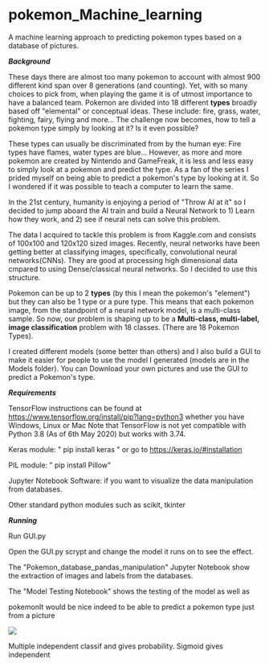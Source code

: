 # pokemon_Machine_learning
A machine learning approach to predicting pokemon types based on a database of pictures.

***Background***

These days there are almost too many pokemon to account with almost 900 different kind
span over 8 generations (and counting). Yet, with so many choices to pick from, when playing
the game it is of utmost importance to have a balanced team. Pokemon are divided into 18
different **types** broadly based off "elemental" or conceptual ideas. These include: fire, grass,
water, fighting, fairy, flying and more...
The challenge now becomes, how to tell a pokemon type simply by looking at it? Is it even possible?

These types can usually be discriminated from by the human eye: Fire types have flames,
water types are blue...
However, as more and more pokemon are created by Nintendo and GameFreak, it is less and less easy
to simply look at a pokemon and predict the type. As a fan of the series I prided myself on
being able to predict a pokemon's type by looking at it. So I wondered if it was possible to teach a
computer to learn the same.

In the 21st century, humanity is enjoying a period of "Throw AI at it" so I decided to jump aboard the AI train and
build a Neural Network to 1) Learn how they work, and 2) see if neural nets can solve this problem.

The data I acquired to tackle this problem is from Kaggle.com and consists of 100x100 and 120x120 sized images.
Recently, neural networks have been getting better at classifying images, specifically, convolutional neural
networks(CNNs). They are good at processing high dimensional data cmpared to using Dense/classical neural networks.
So I decided to use this structure.

Pokemon can be up to 2 **types** (by this I mean the pokemon's "element") but they can also be 1 type or a pure type.
This means that each pokemon image, from the standpoint of a neural network model, is a multi-class sample.
So now, our problem is shaping up to be a **Multi-class, multi-label, image classification** problem with 18 classes.
(There are 18 Pokemon Types).

I created different models (some better than others) and I also build a GUI to make it easier for people
to use the model I generated (models are in the Models folder).
You can Download your own pictures and use the GUI to predict a Pokemon's type.


***Requirements***

TensorFlow instructions can be found at https://www.tensorflow.org/install/pip?lang=python3 whether you have Windows, Linux or Mac
  Note that TensorFlow is not yet compatible with Python 3.8 (As of 6th May 2020) but works with 3.74.
  
Keras module: " pip install keras " or go to https://keras.io/#installation

PIL module: " pip install Pillow"

Jupyter Notebook Software: if you want to visualize the data manipulation from databases.

Other standard python modules such as scikit, tkinter

***Running***

Run GUI.py


Open the GUI.py scrypt and change the model it runs on to see the effect.

The "Pokemon_database_pandas_manipulation" Jupyter Notebook show the extraction of images and labels from the databases.

The "Model Testing Notebook" shows the testing of the model as well as

pokemonIt would be nice indeed to be able to predict a pokemon type just from a picture

![](In%20class%20Testing/GUI_screenshot.PNG)

Multiple independent classif and gives probability. Sigmoid gives independent
